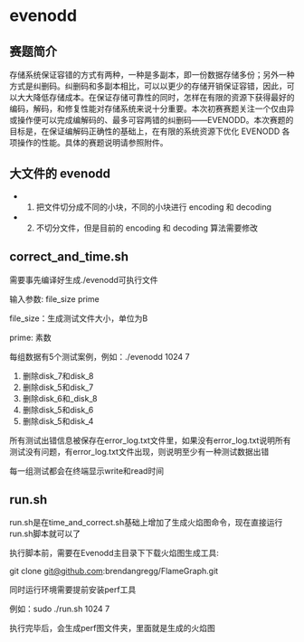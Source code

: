 # evenodd

## 赛题简介

存储系统保证容错的方式有两种，一种是多副本，即一份数据存储多份；另外一种方式是纠删码。纠删码和多副本相比，可以以更少的存储开销保证容错，因此，可以大大降低存储成本。在保证存储可靠性的同时，怎样在有限的资源下获得最好的编码，解码，和修复性能对存储系统来说十分重要。本次初赛赛题关注一个仅由异或操作便可以完成编解码的、最多可容两错的纠删码——EVENODD。本次赛题的目标是，在保证编解码正确性的基础上，在有限的系统资源下优化 EVENODD 各项操作的性能。具体的赛题说明请参照附件。


## 大文件的 evenodd

- 1. 把文件切分成不同的小块，不同的小块进行 encoding 和 decoding
- 2. 不切分文件，但是目前的 encoding 和 decoding 算法需要修改

## correct_and_time.sh
需要事先编译好生成./evenodd可执行文件

输入参数: file_size prime

file_size：生成测试文件大小，单位为B

prime: 素数

每组数据有5个测试案例，例如：./evenodd 1024 7
1. 删除disk_7和disk_8
2. 删除disk_5和disk_7
3. 删除disk_6和_disk_8
4. 删除disk_5和disk_6
5. 删除disk_5和disk_4

所有测试出错信息被保存在error_log.txt文件里，如果没有error_log.txt说明所有测试没有问题，有error_log.txt文件出现，则说明至少有一种测试数据出错

每一组测试都会在终端显示write和read时间

## run.sh
run.sh是在time_and_correct.sh基础上增加了生成火焰图命令，现在直接运行 run.sh脚本就可以了

执行脚本前，需要在Evenodd主目录下下载火焰图生成工具:

git clone git@github.com:brendangregg/FlameGraph.git

同时运行环境需要提前安装perf工具

例如：sudo ./run.sh 1024 7

执行完毕后，会生成perf图文件夹，里面就是生成的火焰图
